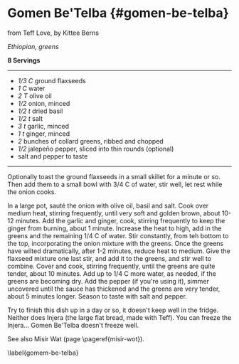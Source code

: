 # Gomen Be'Telba {#gomen-be-telba}

from Teff Love, by Kittee Berns

*Ethiopian, greens*

**8 Servings**

---

- *1/3 C* ground flaxseeds
- *1 C* water
- *2 T* olive oil
- *1/2* onion, minced
- *1/2 t* dried basil
- *1/2 t* salt
- *3 t* garlic, minced
- *1 t* ginger, minced
- *2* bunches of collard greens, ribbed and chopped
- *1/2* jalepeño pepper, sliced into thin rounds (optional)
- salt and pepper to taste

---

Optionally toast the ground flaxseeds in a small skillet for a minute or so.
Then add them to a small bowl with 3/4 C of water, stir well, let rest while the
onion cooks.

In a large pot, sauté the onion with olive oil, basil and salt. Cook over medium
heat, stirring frequently, until very soft and golden brown, about 10-12
minutes. Add the garlic and ginger, cook, stirring frequently to keep the ginger
from burning, about 1 minute. Increase the heat to high, add in the greens and
the remaining 1/4 C of water. Stir constantly, from teh bottom to the top,
incorporating the onion mixture with the greens. Once the greens have wilted
dramatically, after 1-2 minutes, reduce heat to medium. Give the flaxseed
mixture one last stir, and add it to the greens, and stir well to combine. Cover
and cook, stirring frequently, until the greens are quite tender, about 10
minutes. Add up to 1/4 C more water, as needed, if the greens are becoming dry.
Add the pepper (if you're using it), simmer uncovered until the sauce has
thickened and the greens are very tender, about 5 minutes longer. Season to
taste with salt and pepper.

Try to finish this dish up in a day or so, it doesn't keep well in the fridge.
Neither does Injera (the large flat bread, made with Teff). You can freeze the
Injera... Gomen Be'Telba doesn't freeze well.

See also Misir Wat (page \pageref{misir-wot}).

\label{gomem-be-telba}
